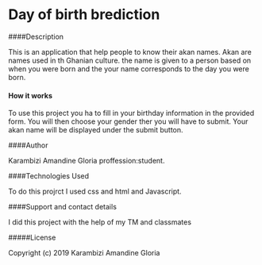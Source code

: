 # Day of birth brediction 

####Description

This is an application that help people to know their akan names. Akan are names used in th Ghanian culture. the name is given to a person based on when you were born and the your name corresponds to the day you were born.
#### How it works 
To use this project you ha to fill in your birthday information in the provided form.
 You will then choose your gender ther you will have to submit.
Your akan name will be displayed under the submit button.

####Author

Karambizi Amandine Gloria
proffession:student.

####Technologies Used

To do this projrct I used css and html and Javascript.

####Support and contact details

I did this project with the help of my TM and classmates 


#####License

Copyright (c) 2019 Karambizi Amandine Gloria
